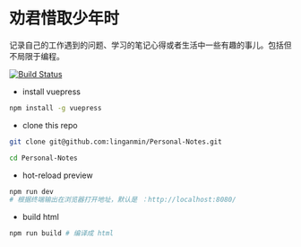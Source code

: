 # 劝君惜取少年时

记录自己的工作遇到的问题、学习的笔记心得或者生活中一些有趣的事儿。包括但不局限于编程。

[![Build Status](https://travis-ci.com/linganmin/Personal-Notes.svg?branch=master)](https://travis-ci.com/linganmin/Personal-Notes)

- install vuepress

```bash
npm install -g vuepress
```

- clone this repo

```bash
git clone git@github.com:linganmin/Personal-Notes.git

cd Personal-Notes
```

- hot-reload preview

```bash
npm run dev
# 根据终端输出在浏览器打开地址，默认是 ：http://localhost:8080/
```

- build html

```bash
npm run build # 编译成 html
```

